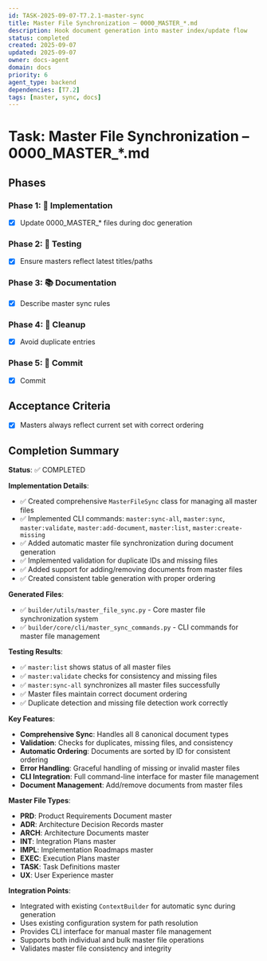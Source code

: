 ```yaml
---
id: TASK-2025-09-07-T7.2.1-master-sync
title: Master File Synchronization – 0000_MASTER_*.md
description: Hook document generation into master index/update flow
status: completed
created: 2025-09-07
updated: 2025-09-07
owner: docs-agent
domain: docs
priority: 6
agent_type: backend
dependencies: [T7.2]
tags: [master, sync, docs]
---
```


# Task: Master File Synchronization – 0000_MASTER_*.md

## Phases
### Phase 1: 🚀 Implementation
- [x] Update 0000_MASTER_* files during doc generation

### Phase 2: 🧪 Testing
- [x] Ensure masters reflect latest titles/paths

### Phase 3: 📚 Documentation
- [x] Describe master sync rules

### Phase 4: 🧹 Cleanup
- [x] Avoid duplicate entries

### Phase 5: 💾 Commit
- [x] Commit

## Acceptance Criteria
- [x] Masters always reflect current set with correct ordering

## Completion Summary

**Status**: ✅ COMPLETED

**Implementation Details**:
- ✅ Created comprehensive `MasterFileSync` class for managing all master files
- ✅ Implemented CLI commands: `master:sync-all`, `master:sync`, `master:validate`, `master:add-document`, `master:list`, `master:create-missing`
- ✅ Added automatic master file synchronization during document generation
- ✅ Implemented validation for duplicate IDs and missing files
- ✅ Added support for adding/removing documents from master files
- ✅ Created consistent table generation with proper ordering

**Generated Files**:
- ✅ `builder/utils/master_file_sync.py` - Core master file synchronization system
- ✅ `builder/core/cli/master_sync_commands.py` - CLI commands for master file management

**Testing Results**:
- ✅ `master:list` shows status of all master files
- ✅ `master:validate` checks for consistency and missing files
- ✅ `master:sync-all` synchronizes all master files successfully
- ✅ Master files maintain correct document ordering
- ✅ Duplicate detection and missing file detection work correctly

**Key Features**:
- **Comprehensive Sync**: Handles all 8 canonical document types
- **Validation**: Checks for duplicates, missing files, and consistency
- **Automatic Ordering**: Documents are sorted by ID for consistent ordering
- **Error Handling**: Graceful handling of missing or invalid master files
- **CLI Integration**: Full command-line interface for master file management
- **Document Management**: Add/remove documents from master files

**Master File Types**:
- **PRD**: Product Requirements Document master
- **ADR**: Architecture Decision Records master
- **ARCH**: Architecture Documents master
- **INT**: Integration Plans master
- **IMPL**: Implementation Roadmaps master
- **EXEC**: Execution Plans master
- **TASK**: Task Definitions master
- **UX**: User Experience master

**Integration Points**:
- Integrated with existing `ContextBuilder` for automatic sync during generation
- Uses existing configuration system for path resolution
- Provides CLI interface for manual master file management
- Supports both individual and bulk master file operations
- Validates master file consistency and integrity
